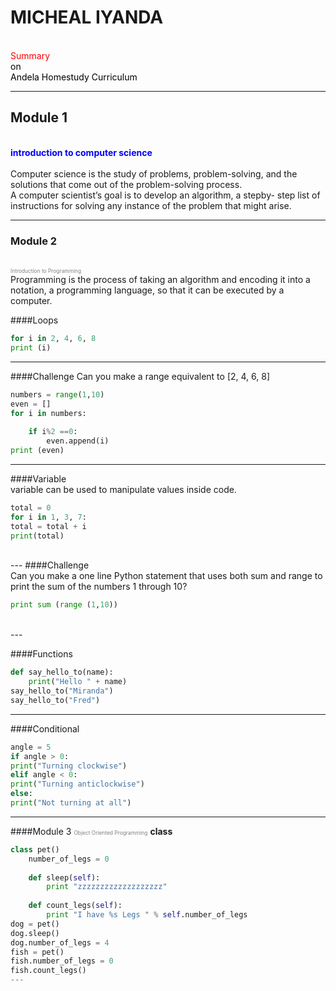 

# MICHEAL IYANDA
<br>
<span style="color:Red">Summary</span>
<br>
<span style="color:black">on</span>
<br>
<span style="color:black">Andela Homestudy Curriculum</span>

---

## Module 1
<br>
<strong><span style="color:blue">introduction to computer science</span></strong>
<br>
<br>
Computer science is the study of problems, problem-solving, and the solutions that come out of the
problem-solving process.
<br>
A computer scientist’s goal is to develop an algorithm, a stepby-
step list of instructions for solving any instance of the problem that might arise.

---


### Module 2
<br>
<span style="color:gray; font-size:0.6em;">Introduction to Programming</span>
<br>
Programming is the process of taking an algorithm and encoding it into a notation, a programming
language, so that it can be executed by a computer.

####Loops
```python
for i in 2, 4, 6, 8
print (i)
```
---
####Challenge
Can you make a range equivalent to [2, 4, 6, 8]
<br>
```python
numbers = range(1,10)
even = []
for i in numbers:
    
    if i%2 ==0:
        even.append(i)
print (even)
```

---
####Variable
<br>
variable can be used to manipulate values inside code.
```python
total = 0
for i in 1, 3, 7:
total = total + i
print(total)
```
<br>
---
####Challenge
<br>
Can you make a one line Python statement that uses both sum and range to print the sum of the numbers 1
through 10?
<br>

```python
print sum (range (1,10))
```
<br>
---

####Functions
<br>
```python
def say_hello_to(name):
	print("Hello " + name)
say_hello_to("Miranda")
say_hello_to("Fred")
```
---
####Conditional
<br>
```python
angle = 5
if angle > 0:
print("Turning clockwise")
elif angle < 0:
print("Turning anticlockwise")
else:
print("Not turning at all")
```

---
####Module 3
<span style="color:gray; font-size:0.6em;">Object Oriented Programming</span>
**class**

```python
class pet()
	number_of_legs = 0
	
	def sleep(self):
		print "zzzzzzzzzzzzzzzzzzz"
		
	def count_legs(self):
		print "I have %s Legs " % self.number_of_legs
dog = pet()
dog.sleep()
dog.number_of_legs = 4
fish = pet()
fish.number_of_legs = 0
fish.count_legs()
---

